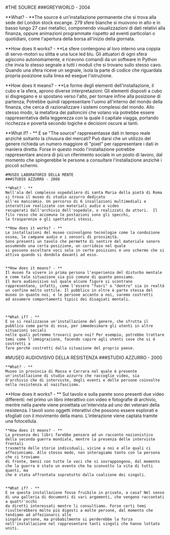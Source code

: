 #THE SOURCE
###GREYWORLD - 2004
    
**What? - **The source è un'installazione permanente che si trova alla sede del London stock excange. 279 sfere bianche si muovono in alto e in basso lungo 27 cavi metallici, componendo visualizzazioni di dati relativi alla finanza, oppure animazioni programmate rispetto ad eventi particolari o quotidiani, come l'apertura della borsa all'inizio della giornata.

**How does it works? - **Le sfere contengono al loro interno una coppia di servo-motori su slitta e una luce led blu. Gli attuatori di ogni sfera agiscono autonomamente, e ricevono comandi da un software in Python che invia lo stesso segnale a tutti i moduli che si trovano sullo stesso cavo. Quando una sfera riceve un segnale, isola la parte di codice che riguardala propria posizione sulla linea ed esegue l'istruzione.
  
**How does it means? - **Le forme degli elementi dell'installazione, il cubo e la sfera, aprono diverse interpretazioni: Gli elementi disposti a cubo si disgregano e si spostano verso l'alto, per tornare infine alla posizione di partenza; Potrebbe quindi rappresentare l'uomo all'interno del mondo della finanza, che cerca di razionalizzare i sistemi complessi del mondo. Allo stesso modo, la metafora dei palloncini che volano via potrebbe essere rappresentativa della leggerezza con la quale il capitale viagga, portando ricchezza e povertà secondo logiche e decisioni oscure ai tanti.

**What if? - ** E se "The source" rappresentasse dati in tempo reale anzichè soltanto la chiusura dei mercati? Può darsi che un utilizzo del genere richieda un numero maggiore di "pixel" per rappresentare i dati in maniera diretta. Forse in questo modo l'installazione potrebbe rappresentare ancora di più un riferimento sociale in un posto di lavoro, dal momento che spingerebbe le persone a consultare l'installazione anzichè i piccoli schermi.
    
    
    
    
    
    
    
    #MUSEO LABORATORIO DELLA MENTE
    ###STUDIO AZZURRO - 2008
    
    **What? - **
    Nell'ala del complesso ospedaliero di santa Maria della pietà di Roma si trova il museo di studio azzurro dedicato
    all'ex manicomio. Un percorso di 6 insallazioni multimediali e interattive realizzate con materiali audio e video
    recuperati dall'archivio dell'ospedale, o realizzati da attori.  Il filo rosso che accomuna le postazioni sono gli specchi,
    le trasparenze e gli spettatori stessi.
    
    **How does it works? - **
    Le installazioni del museo coinvolgono tecnologie come la conduzione ossea, le campane audio e i sensori di prossimità.
    Sono presenti un tavolo che permette di sentire del materiale sonoro assumendo una certa posizione, un corridoio nel quale
    si possono ascoltare voci solo in certe posizioni e uno schermo che si attiva quando si dondola davanti ad esso. 


    **How does it means? - **
    Il museo fa vivere in prima persona l'esperienza del disturbo mentale e come tale situazione sia più comune di quanto pensiamo.
    Il muro audiovisivo sul quale alcune figure si scontrano rappresentano, infatti, come l'essere "fuori" o "dentro" sia in realtà
    un confine molto sottile. Il pubblico in oltre è parte stessa del museo in quanto noi, e le persone accanto a noi, saremo costretti
    ad assumere comportamenti tipici dei disagiati mentali.



    **What if? - **
    E se si realizzasse un'installazione del genere, che sfrutta il pubblico come parte di essa, per immedesimare gli utenti in altre situazioni sociali
    nelle quali potremmo trovarci pure noi? Per esempio, potrebbe trattare temi come l'immigrazione, facendo capire agli utenti cose che si è costretti a
    fare perchè costretti dalla situazione del proprio paese.

    
    
    
    
    
    
#MUSEO AUDIOVISIVO DELLA RESISTENZA
    ###STUDIO AZZURRO - 2000
    
    **What? - **
    Museo in provincia di Massa e Carrara nel quale è presente un'installazione di studio azzurro che raccoglie video, sia
    d'archivio che di interviste, degli eventi e delle persone coinvolte nella resistenza al nazifascismo.


   **How does it works? - **
    Sul tavolo e sulla parete sono presenti due video differenti: nel primo un libro interattivo con video e fotografie di archivio, mentre nella
    parete viene proiettata un'intervista ad uno dei veterani della resistenza. I tavoli sono oggetti interattivi che possono essere esplorati
    e sfogliati con il movimento della mano. L'interazione viene captata tramite una fotocellula.
    
    
    **How does it means? - **
    La presenza dei libri farebbe pensare ad un racconto nozionistico della seconda guerra mondiale, mentre la presenza delle interviste frontali
    trasmette delle storie individuali, vicine a noi e alle quali ci affezioniamo. Allo stesso modo, non interagiamo tanto con la persona che ci troviamo
    di fronte, bensì con tutte le voci che si sovrappongono, dal momento che la guerra è stato un evento che ha sconvolto la vita di tutti quanti, ma
    che è stata affrontata sopratutto dalla coalzione dei singoli.


    **What if? - **
    E se questa installazione fosse fruibile in privato, a casa? Nel senso di una galleria di documenti di vari argomenti, che vengono raccontati a quattr'occhi
    da diretti interessati mentre li consultiamo. Forse certi temi risulterebbero molto più digesti a molte persone, dal momento che tendiamo ad affezionarci alle
    singole persone, ma probabilmente si perderebbe la forza nell'installazione nel rappresentare tanti singoli che hanno lottato uniti.
